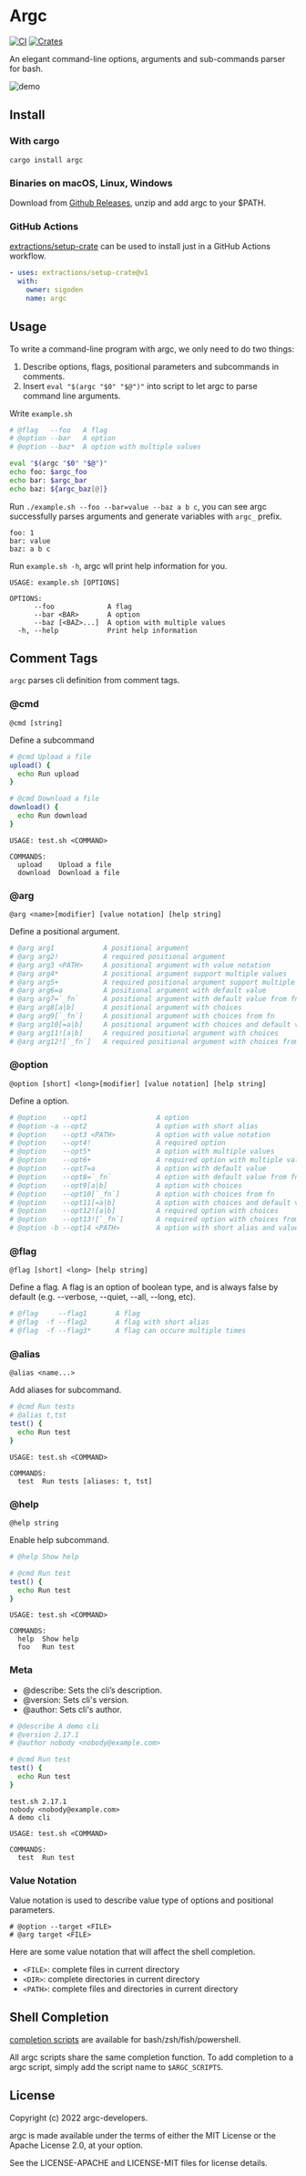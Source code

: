 # Argc

[![CI](https://github.com/sigoden/argc/actions/workflows/ci.yaml/badge.svg)](https://github.com/sigoden/argc/actions/workflows/ci.yaml)
[![Crates](https://img.shields.io/crates/v/argc.svg)](https://crates.io/crates/argc)

An elegant command-line options, arguments and sub-commands parser for bash.

![demo](https://user-images.githubusercontent.com/4012553/224695852-28eaa0a2-5823-4159-8648-c2384f5183db.gif)

## Install

### With cargo

```
cargo install argc
```

### Binaries on macOS, Linux, Windows

Download from [Github Releases](https://github.com/sigoden/argc/releases), unzip and add argc to your $PATH.

### GitHub Actions

[extractions/setup-crate](https://github.com/marketplace/actions/setup-crate) can be used to install just in a GitHub Actions workflow.

```yaml
- uses: extractions/setup-crate@v1
  with:
    owner: sigoden
    name: argc
```

## Usage

To write a command-line program with argc, we only need to do two things:

1. Describe options, flags, positional parameters and subcommands in comments.
2. Insert `eval "$(argc "$0" "$@")"` into script to let argc to parse command line arguments.

Write `example.sh`

```sh
# @flag   --foo   A flag
# @option --bar   A option
# @option --baz*  A option with multiple values 

eval "$(argc "$0" "$@")"
echo foo: $argc_foo
echo bar: $argc_bar
echo baz: ${argc_baz[@]}
```

Run `./example.sh --foo --bar=value --baz a b c`, you can see argc successfully parses arguments and generate variables with `argc_` prefix.

```
foo: 1
bar: value
baz: a b c
```

Run `example.sh -h`, argc wll print help information for you.

```
USAGE: example.sh [OPTIONS]

OPTIONS:
      --foo             A flag
      --bar <BAR>       A option
      --baz [<BAZ>...]  A option with multiple values
  -h, --help            Print help information
```

## Comment Tags

`argc` parses cli definition from comment tags.

### @cmd

```
@cmd [string]
```

Define a subcommand

```sh
# @cmd Upload a file
upload() {
  echo Run upload
}

# @cmd Download a file
download() {
  echo Run download
}
```

```
USAGE: test.sh <COMMAND>

COMMANDS:
  upload    Upload a file
  download  Download a file
```

### @arg

```
@arg <name>[modifier] [value notation] [help string]
```

Define a positional argument.

```sh
# @arg arg1            A positional argument
# @arg arg2!           A required positional argument
# @arg arg3 <PATH>     A positional argument with value notation
# @arg arg4*           A positional argument support multiple values
# @arg arg5+           A required positional argument support multiple values
# @arg arg6=a          A positional argument with default value
# @arg arg7=`_fn`      A positional argument with default value from fn
# @arg arg8[a|b]       A positional argument with choices
# @arg arg9[`_fn`]     A positional argument with choices from fn
# @arg arg10[=a|b]     A positional argument with choices and default value
# @arg arg11![a|b]     A required positional argument with choices
# @arg arg12![`_fn`]   A required positional argument with choices from fn
```

### @option

```
@option [short] <long>[modifier] [value notation] [help string]
```

Define a option.

```sh
# @option    --opt1                 A option
# @option -a --opt2                 A option with short alias
# @option    --opt3 <PATH>          A option with value notation
# @option    --opt4!                A required option
# @option    --opt5*                A option with multiple values
# @option    --opt6+                A required option with multiple values
# @option    --opt7=a               A option with default value
# @option    --opt8=`_fn`           A option with default value from fn
# @option    --opt9[a|b]            A option with choices
# @option    --opt10[`_fn`]         A option with choices from fn
# @option    --opt11[=a|b]          A option with choices and default value
# @option    --opt12![a|b]          A required option with choices
# @option    --opt13![`_fn`]        A required option with choices from fn
# @option -b --opt14 <PATH>         A option with short alias and value notation
```

### @flag

```
@flag [short] <long> [help string]
```

Define a flag. A flag is an option of boolean type, and is always false by default (e.g. --verbose, --quiet, --all, --long, etc).


```sh
# @flag     --flag1       A flag
# @flag  -f --flag2       A flag with short alias
# @flag  -f --flag3*      A flag can occure multiple times
```

### @alias

```
@alias <name...>
```

Add aliases for subcommand.

```sh
# @cmd Run tests
# @alias t,tst
test() {
  echo Run test
}
```

```
USAGE: test.sh <COMMAND>

COMMANDS:
  test  Run tests [aliases: t, tst]
```

### @help

```
@help string
```

Enable help subcommand.

```sh
# @help Show help

# @cmd Run test
test() {
  echo Run test
}
```

```
USAGE: test.sh <COMMAND>

COMMANDS:
  help  Show help
  foo   Run test
```
### Meta

- @describe: Sets the cli’s description. 
- @version: Sets cli's version.
- @author: Sets cli's author.

```sh
# @describe A demo cli
# @version 2.17.1 
# @author nobody <nobody@example.com>

# @cmd Run test
test() {
  echo Run test
}
```

```
test.sh 2.17.1
nobody <nobody@example.com>
A demo cli

USAGE: test.sh <COMMAND>

COMMANDS:
  test  Run test
```

### Value Notation

Value notation is used to describe value type of options and positional parameters.

```
# @option --target <FILE>
# @arg target <FILE>
```

Here are some value notation that will affect the shell completion.

- `<FILE>`: complete files in current directory
- `<DIR>`: complete directories in current directory
- `<PATH>`: complete files and directories in current directory

## Shell Completion

[completion scripts](completions) are available for bash/zsh/fish/powershell.

All argc scripts share the same completion function. To add completion to a argc script, simply add the script name to `$ARGC_SCRIPTS`.

## License

Copyright (c) 2022 argc-developers.

argc is made available under the terms of either the MIT License or the Apache License 2.0, at your option.

See the LICENSE-APACHE and LICENSE-MIT files for license details.

